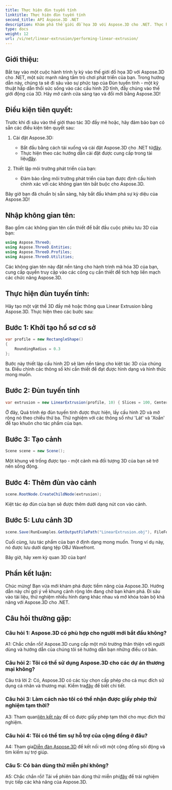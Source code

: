 ```yaml
---
title: Thực hiện đùn tuyến tính
linktitle: Thực hiện đùn tuyến tính
second_title: API Aspose.3D .NET
description: Khám phá thế giới đồ họa 3D với Aspose.3D cho .NET. Thực hiện đùn tuyến tính trong hướng dẫn từng bước này.
type: docs
weight: 12
url: /vi/net/linear-extrusion/performing-linear-extrusion/
---
```

## Giới thiệu:

Bắt tay vào một cuộc hành trình ly kỳ vào thế giới đồ họa 3D với Aspose.3D cho .NET, một sức mạnh nâng tầm trò chơi phát triển của bạn. Trong hướng dẫn này, chúng ta sẽ đi sâu vào sự phức tạp của Đùn tuyến tính - một kỹ thuật hấp dẫn thổi sức sống vào các cấu hình 2D tĩnh, đẩy chúng vào thế giới động của 3D. Hãy mở cánh cửa sáng tạo và đổi mới bằng Aspose.3D!

## Điều kiện tiên quyết:

Trước khi đi sâu vào thế giới thao tác 3D đầy mê hoặc, hãy đảm bảo bạn có sẵn các điều kiện tiên quyết sau:

1. Cài đặt Aspose.3D:
   -  Bắt đầu bằng cách tải xuống và cài đặt Aspose.3D cho .NET từ[đây](https://releases.aspose.com/3d/net/).
   -  Thực hiện theo các hướng dẫn cài đặt được cung cấp trong tài liệu[đây](https://reference.aspose.com/3d/net/).

2. Thiết lập môi trường phát triển của bạn:
   - Đảm bảo rằng môi trường phát triển của bạn được định cấu hình chính xác với các không gian tên bắt buộc cho Aspose.3D.

Bây giờ bạn đã chuẩn bị sẵn sàng, hãy bắt đầu khám phá sự kỳ diệu của Aspose.3D!

## Nhập không gian tên:

Bao gồm các không gian tên cần thiết để bắt đầu cuộc phiêu lưu 3D của bạn:

```csharp
using Aspose.ThreeD;
using Aspose.ThreeD.Entities;
using Aspose.ThreeD.Profiles;
using Aspose.ThreeD.Utilities;
```

Các không gian tên này đặt nền tảng cho hành trình mã hóa 3D của bạn, cung cấp quyền truy cập vào các công cụ cần thiết để tích hợp liền mạch các chức năng Aspose.3D.

## Thực hiện đùn tuyến tính:

Hãy tạo một vật thể 3D đầy mê hoặc thông qua Linear Extrusion bằng Aspose.3D. Thực hiện theo các bước sau:

## Bước 1: Khởi tạo hồ sơ cơ sở
```csharp
var profile = new RectangleShape()
{
    RoundingRadius = 0.3
};
```

Bước này thiết lập cấu hình 2D sẽ làm nền tảng cho kiệt tác 3D của chúng ta. Điều chỉnh các thông số khi cần thiết để đạt được hình dạng và hình thức mong muốn.

## Bước 2: Đùn tuyến tính
```csharp
var extrusion = new LinearExtrusion(profile, 10) { Slices = 100, Center = true, Twist = 360, TwistOffset = new Vector3(10, 0, 0) };
```

Ở đây, Quá trình ép đùn tuyến tính được thực hiện, lấy cấu hình 2D và mở rộng nó theo chiều thứ ba. Thử nghiệm với các thông số như 'Lát' và 'Xoắn' để tạo khuôn cho tác phẩm của bạn.

## Bước 3: Tạo cảnh
```csharp
Scene scene = new Scene();
```

Một khung vẽ trống được tạo - một cảnh mà đối tượng 3D của bạn sẽ trở nên sống động.

## Bước 4: Thêm đùn vào cảnh
```csharp
scene.RootNode.CreateChildNode(extrusion);
```

Kiệt tác ép đùn của bạn sẽ được thêm dưới dạng nút con vào cảnh.

## Bước 5: Lưu cảnh 3D
```csharp
scene.Save(RunExamples.GetOutputFilePath("LinearExtrusion.obj"), FileFormat.WavefrontOBJ);
```

Cuối cùng, lưu tác phẩm của bạn ở định dạng mong muốn. Trong ví dụ này, nó được lưu dưới dạng tệp OBJ Wavefront.

Bây giờ, hãy xem kỳ quan 3D của bạn!

## Phần kết luận:

Chúc mừng! Bạn vừa mới khám phá được tiềm năng của Aspose.3D. Hướng dẫn này chỉ gợi ý về khung cảnh rộng lớn đang chờ bạn khám phá. Đi sâu vào tài liệu, thử nghiệm nhiều hình dạng khác nhau và mở khóa toàn bộ khả năng với Aspose.3D cho .NET.

## Câu hỏi thường gặp:

### Câu hỏi 1: Aspose.3D có phù hợp cho người mới bắt đầu không?

A1: Chắc chắn rồi! Aspose.3D cung cấp một môi trường thân thiện với người dùng và hướng dẫn của chúng tôi sẽ hướng dẫn bạn những điều cơ bản.

### Câu hỏi 2: Tôi có thể sử dụng Aspose.3D cho các dự án thương mại không?

 Câu trả lời 2: Có, Aspose.3D có các tùy chọn cấp phép cho cả mục đích sử dụng cá nhân và thương mại. Kiểm tra[đây](https://purchase.aspose.com/buy) để biết chi tiết.

### Câu hỏi 3: Làm cách nào tôi có thể nhận được giấy phép thử nghiệm tạm thời?

 A3: Tham quan[liên kết này](https://purchase.aspose.com/temporary-license/) để có được giấy phép tạm thời cho mục đích thử nghiệm.

### Câu hỏi 4: Tôi có thể tìm sự hỗ trợ của cộng đồng ở đâu?

 A4: Tham gia[Diễn đàn Aspose.3D](https://forum.aspose.com/c/3d/18) để kết nối với một cộng đồng sôi động và tìm kiếm sự trợ giúp.

### Câu 5: Có bản dùng thử miễn phí không?

 A5: Chắc chắn rồi! Tải về phiên bản dùng thử miễn phí[đây](https://releases.aspose.com/) để trải nghiệm trực tiếp các khả năng của Aspose.3D.